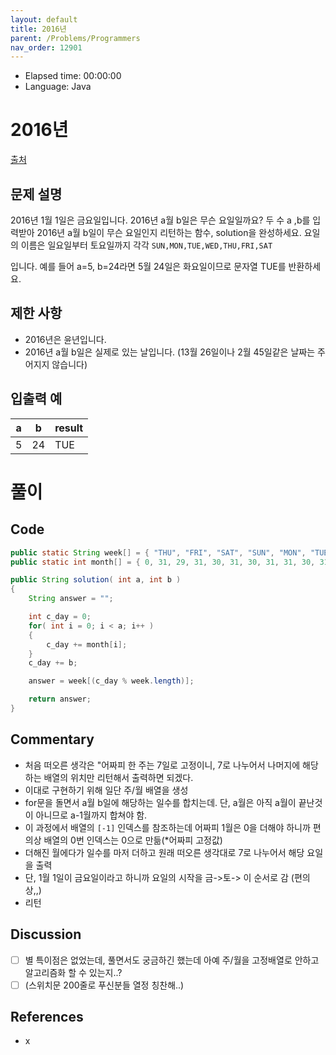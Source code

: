 ```yaml
---
layout: default
title: 2016년
parent: /Problems/Programmers
nav_order: 12901
---
```


- Elapsed time: 00:00:00
- Language: Java

<!-- 문제 -->
# 2016년

[출처](https://programmers.co.kr/learn/courses/30/lessons/12901?language=java)

## 문제 설명

2016년 1월 1일은 금요일입니다. 2016년 a월 b일은 무슨 요일일까요? 두 수 a ,b를 입력받아 2016년 a월 b일이 무슨 요일인지 리턴하는 함수, solution을 완성하세요. 요일의 이름은 일요일부터 토요일까지 각각 `SUN,MON,TUE,WED,THU,FRI,SAT`

입니다. 예를 들어 a=5, b=24라면 5월 24일은 화요일이므로 문자열 TUE를 반환하세요.

## 제한 사항

- 2016년은 윤년입니다.
- 2016년 a월 b일은 실제로 있는 날입니다. (13월 26일이나 2월 45일같은 날짜는 주어지지 않습니다)

## 입출력 예

| a   | b   | result |
| --- | --- | ------ |
| 5   | 24  | TUE    |

<!-- 풀이 -->
# 풀이

## Code

``` java
public static String week[] = { "THU", "FRI", "SAT", "SUN", "MON", "TUE", "WED" };
public static int month[] = { 0, 31, 29, 31, 30, 31, 30, 31, 31, 30, 31, 30, 31 };

public String solution( int a, int b )
{
    String answer = "";

    int c_day = 0;
    for( int i = 0; i < a; i++ )
    {
        c_day += month[i];
    }
    c_day += b;

    answer = week[(c_day % week.length)];

    return answer;
}
```

## Commentary

- 처음 떠오른 생각은 "어짜피 한 주는 7일로 고정이니, 7로 나누어서 나머지에 해당하는 배열의 위치만 리턴해서 출력하면 되겠다.
- 이대로 구현하기 위해 일단 주/월 배열을 생성
- for문을 돌면서 a월 b일에 해당하는 일수를 합치는데. 단, a월은 아직 a월이 끝난것이 아니므로 a-1월까지 합쳐야 함.
- 이 과정에서 배열의 `[-1]` 인덱스를 참조하는데 어짜피 1월은 0을 더해야 하니까 편의상 배열의 0번 인덱스는 0으로 만듦(*어짜피 고정값)
- 더해진 월에다가 일수를 마저 더하고 원래 떠오른 생각대로 7로 나누어서 해당 요일을 출력
- 단, 1월 1일이 금요일이라고 하니까 요일의 시작을 금->토-> 이 순서로 감 (편의상,,)
- 리턴

## Discussion

- [ ] 별 특이점은 없었는데, 풀면서도 궁금하긴 했는데 아예 주/월을 고정배열로 안하고 알고리즘화 할 수 있는지..?
- [ ] (스위치문 200줄로 푸신분들 열정 칭찬해..)

## References

- x
